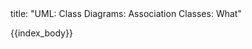 <frontmatter>
title: "UML: Class Diagrams: Association Classes: What"
</frontmatter>

{{index_body}}
